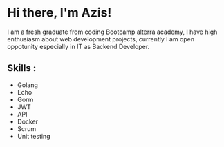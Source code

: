 # Hi there, I'm Azis!

I am a fresh graduate from coding Bootcamp alterra academy, I have high enthusiasm about web development projects, currently I am open oppotunity especially in IT as Backend Developer.

## **Skills :**
- Golang
- Echo
- Gorm
- JWT
- API
- Docker
- Scrum
- Unit testing
